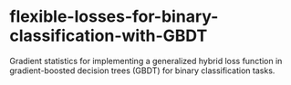 # flexible-losses-for-binary-classification-with-GBDT
Gradient statistics for implementing a generalized hybrid loss function in gradient-boosted decision trees (GBDT) for binary classification tasks. 
